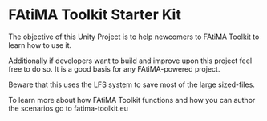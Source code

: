 # FAtiMA Toolkit Starter Kit

The objective of this Unity Project is to help newcomers to FAtiMA Toolkit to learn how to use it.

Additionally if developers want to build and improve upon this project feel free to do so. It is a good basis for any FAtiMA-powered project.

Beware that this uses the LFS system to save most of the large sized-files. 


To learn more about how FAtiMA Toolkit functions and how you can author the scenarios go to fatima-toolkit.eu

